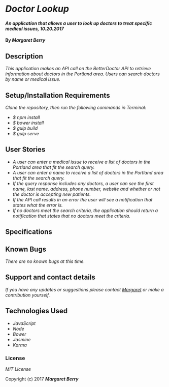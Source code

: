 # _Doctor Lookup_

#### _An application that allows a user to look up doctors to treat specific medical issues, 10.20.2017_

#### By _**Margaret Berry**_

## Description

_This application makes an API call on the BetterDoctor API to retrieve information about doctors in the Portland area.  Users can search doctors by name or medical issue._

## Setup/Installation Requirements

_Clone the repository, then run the following commands in Terminal:_

* _$ npm install_
* _$ bower install_
* _$ gulp build_
* _$ gulp serve_

## User Stories

* _A user can enter a medical issue to receive a list of doctors in the Portland area that fit the search query._
* _A user can enter a name to receive a list of doctors in the Portland area that fit the search query._
* _If the query response includes any doctors, a user can see the first name, last name, address, phone number, website and whether or not the doctor is accepting new patients._
* _If the API call results in an error the user will see a notification that states what the error is._
* _If no doctors meet the search criteria, the application should return a notification that states that no doctors meet the criteria._

## Specifications


## Known Bugs

_There are no known bugs at this time._

## Support and contact details

_If you have any updates or suggestions please contact [Margaret] or make a contribution yourself._

[Margaret]: mailto:margaretshelaghmcgovern@gmail.com

## Technologies Used

* _JavaScript_
* _Node_
* _Bower_
* _Jasmine_
* _Karma_

### License

*MIT License*

Copyright (c) 2017 **_Margaret Berry_**
